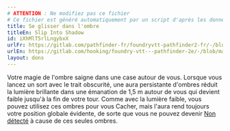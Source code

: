 ```yaml
---
# ATTENTION : Ne modifiez pas ce fichier
# Ce fichier est généré automatiquement par un script d'après les données du module Foundry VTT officiel et de sa traduction
title: Se glisser dans l'ombre
titleEn: Slip Into Shadow
id: iXhMlT5rlLngybxX
urlFr: https://gitlab.com/pathfinder-fr/foundryvtt-pathfinder2-fr/-/blob/master/data/feats/iXhMlT5rlLngybxX.htm
urlEn: https://gitlab.com/hooking/foundry-vtt---pathfinder-2e/-/blob/master/packs/data/feats.db/slip-into-shadow.json
layout: dons
---
```

Votre magie de l'ombre saigne dans une case autour de vous. Lorsque vous lancez un sort avec le trait obscurité, une aura persistante d'ombres réduit la lumière brillante dans une émanation de 1,5 m autour de vous qui devient faible jusqu'à la fin de votre tour. Comme avec la lumière faible, vous pouvez utilisez ces ombres pour vous Cacher, mais l'aura rend toujours votre position globale évidente, de sorte que vous ne pouvez devenir [Non détecté](../conditions/non-détecté.html) à cause de ces seules ombres.
